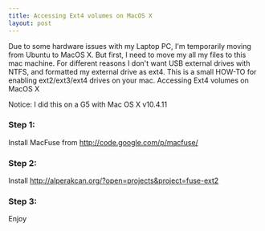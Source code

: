 ```yaml
---
title: Accessing Ext4 volumes on MacOS X
layout: post
---
```


Due to some hardware issues with my Laptop PC, I'm temporarily moving from
Ubuntu to MacOS X. But first, I need to move my all my files to this mac
machine. For different reasons I don't want USB external drives with NTFS, and
formatted my external drive as ext4. This is a small HOW-TO for enabling
ext2/ext3/ext4 drives on your mac. Accessing Ext4 volumes on MacOS X

Notice: I did this on a G5 with Mac OS X v10.4.11

### Step 1:

Install MacFuse from <http://code.google.com/p/macfuse/>

### Step 2:

Install  <http://alperakcan.org/?open=projects&project=fuse-ext2>

### Step 3:

Enjoy
